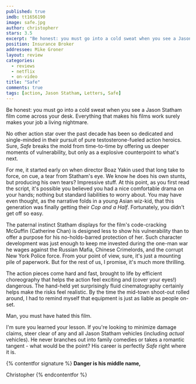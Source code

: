 ```yaml
---
published: true
imdb: tt1656190
image: safe.jpg
author: christopherr
stars: 3.5
excerpt: "Be honest: you must go into a cold sweat when you see a Jason Statham film come across your desk. Everything that makes his films work surely makes your job a living nightmare."
position: Insurance Broker
addressee: Mike Groner
layout: review
categories:
  - reviews
  - netflix
  - on-video
title: "Safe"
comments: true
tags: [action, Jason Statham, Letters, Safe]
---
```

Be honest: you must go into a cold sweat when you see a Jason Statham film come across your desk. Everything that makes his films work surely makes your job a living nightmare.

No other action star over the past decade has been so dedicated and single-minded in their pursuit of pure testosterone-fueled action heroics. Sure, _Safe_ breaks the mold from time-to-time by offering us deeper moments of vulnerability, but only as a explosive counterpoint to what's next. 

For me, it started early on when director Boaz Yakin used that long take to force, on cue, a tear from Statham's eye. We know he does his own stunts, but producing his own tears? Impressive stuff. At this point, as you first read the script, it's possible you believed you had a nice comfortable drama on your hands; nothing but standard liabilities to worry about.  You may have even thought, as the narrative folds in a young Asian wiz-kid, that this generation was finally getting their _Cop and a Half_.  Fortunately, you didn't get off so easy.

The paternal instinct Statham displays for the film's code-cracking McGuffin (Catherine Chan) is designed less to show his vulnerability than to offer a purpose for his no-holds-barred protection of her. Such character development was just enough to keep me invested during the one-man war he wages against the Russian Mafia, Chinese Crimelords, and the corrupt New York Police force. From your point of view, sure, it's just a mounting pile of paperwork. But for the rest of us, I promise, it's much more thrilling.

The action pieces come hard and fast, brought to life by efficient choreography that helps the action feel exciting and (cover your eyes!) dangerous.  The hand-held yet surprisingly fluid cinematography certainly helps make the risks feel realistic. By the time the mid-town shoot-out rolled around, I had to remind myself that equipment is just as liable as people on-set. 

Man, you must have hated this film.

I'm sure you learned your lesson. If you're looking to minimize damage claims, steer clear of any and all Jason Statham vehicles (including _actual_ vehicles). He never branches out into family comedies or takes a romantic tangent - what would be the point? His career is perfectly _Safe_ right where it is.

{% contentfor signature %}
**Danger is his middle name,**

Christopher
{% endcontentfor %}
